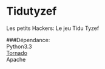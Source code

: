 Tidutyzef
=========

Les petits Hackers: Le jeu Tidu Tyzef

###Dépendance: <br>
Python3.3 <br>
 [Tornado](http://www.tornadoweb.org/en/stable/) <br>
 Apache<br>
 
